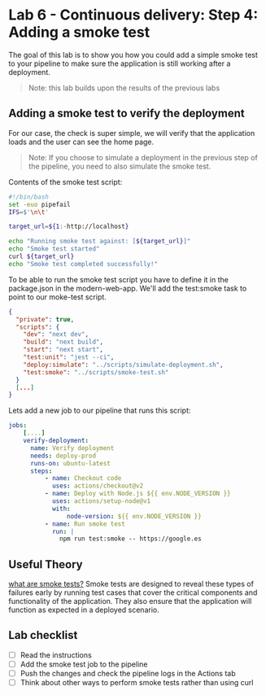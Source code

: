 # Lab 6 - Continuous delivery: Step 4: Adding a smoke test

The goal of this lab is to show you how you could add a simple smoke test to your pipeline to make sure the application is still working after a deployment.

> Note: this lab builds upon the results of the previous labs

## Adding a smoke test to verify the deployment

For our case, the check is super simple, we will verify that the application loads and the user can see the home page.

> Note: If you choose to simulate a deployment in the previous step of the pipeline, you need to also simulate the smoke test.

Contents of the smoke test script:

```bash
#!/bin/bash
set -euo pipefail
IFS=$'\n\t'

target_url=${1:-http://localhost}

echo "Running smoke test against: [${target_url}]"
echo "Smoke test started"
curl ${target_url}
echo "Smoke test completed successfully!"
```

To be able to run the smoke test script you have to define it in the package.json in the modern-web-app. We'll add the test:smoke task to point to our moke-test script.

```json
{
  "private": true,
  "scripts": {
    "dev": "next dev",
    "build": "next build",
    "start": "next start",
    "test:unit": "jest --ci",
    "deploy:simulate": "../scripts/simulate-deployment.sh",
    "test:smoke": "../scripts/smoke-test.sh"
  }
  [...]
}
```

Lets add a new job to our pipeline that runs this script:

```yaml
jobs:
    [....]
    verify-deployment:
      name: Verify deployment
      needs: deploy-prod
      runs-on: ubuntu-latest
      steps:
          - name: Checkout code
            uses: actions/checkout@v2
          - name: Deploy with Node.js ${{ env.NODE_VERSION }}
            uses: actions/setup-node@v1
            with:
                node-version: ${{ env.NODE_VERSION }}
          - name: Run smoke test
            run: |
              npm run test:smoke -- https://google.es
```

## Useful Theory

[what are smoke tests?](https://circleci.com/blog/smoke-tests-in-cicd-pipelines/)
Smoke tests are designed to reveal these types of failures early by running test cases that cover the critical components and functionality of the application. They also ensure that the application will function as expected in a deployed scenario.

## Lab checklist

- [ ] Read the instructions
- [ ] Add the smoke test job to the pipeline
- [ ] Push the changes and check the pipeline logs in the Actions tab
- [ ] Think about other ways to perform smoke tests rather than using curl
